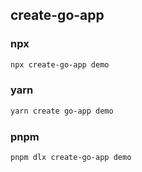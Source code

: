 ## create-go-app

### npx

```bash
npx create-go-app demo
```

### yarn

```bash
yarn create go-app demo
```

### pnpm

```bash
pnpm dlx create-go-app demo
```